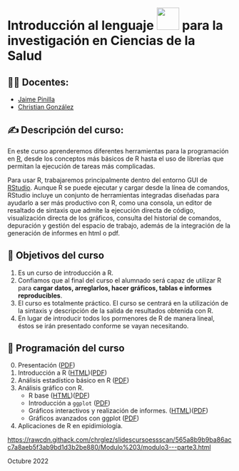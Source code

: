 # Introducción al lenguaje <img src="https://raw.githubusercontent.com/FortAwesome/Font-Awesome/6.x/svgs/brands/r-project.svg" width="50" height="50"> para la investigación en Ciencias de la Salud

## :teacher: Docentes:

- [Jaime Pinilla](https://dmc.ulpgc.es/jaime-pinilla.html)
- [Christian González](https://dmc.ulpgc.es/cristian-gonzalez.html)

## :writing_hand: Descripción del curso:

En este curso aprenderemos diferentes herramientas para la programación en [R](https://cran.r-project.org/), desde los conceptos más básicos de R hasta el uso de librerías que permitan la ejecución de tareas más complicadas.  

Para usar R, trabajaremos principalmente dentro del entorno GUI de [RStudio](https://www.rstudio.com/). Aunque R se puede ejecutar y cargar desde la línea de comandos, RStudio incluye un conjunto de herramientas integradas diseñadas para ayudarlo a ser más productivo con R, como una consola, un editor de resaltado de sintaxis que admite la ejecución directa de código, visualización directa de los gráficos, consulta del historial de  comandos, depuración y gestión del espacio de trabajo, además de la integración de la generación de informes en html o pdf.

## :muscle: Objetivos del curso

1. Es un curso de introducción a R.
2. Confiamos que al final del curso el alumnado será capaz de utilizar R para **cargar datos, arreglarlos, hacer gráficos, tablas e informes reproducibles**.
3. El curso es totalmente práctico. El curso se centrará en la utilización de la sintaxis y descripción de la salida de resultados obtenida con R.
4. En lugar de introducir todos los pormenores de R de manera lineal, éstos se irán presentado conforme se vayan necesitando.

## :calendar: Programación del curso

0. Presentación ([PDF](https://github.com/chrglez/slidescursoessscan/blob/main/Presentaci%C3%B3n/Presentaci%C3%B3n.pdf))
1. Introducción a R ([HTML](https://rawcdn.githack.com/chrglez/slidescursoessscan/edc129360f77121c6e0c33791dc0d21104688bc4/Modulo%201/modulo1.html))([PDF](https://github.com/chrglez/slidescursoessscan/blob/main/Modulo%201/modulo1.pdf))
2. Análisis estadístico básico en R ([PDF](https://github.com/chrglez/slidescursoessscan/blob/main/Modulo%202/Modulo2.pdf))
3. Análisis gráfico con R.
    - R base ([HTML](https://rawcdn.githack.com/chrglez/slidescursoessscan/83403e1d95811ff92e7ff09f3596f04669dc5d32/Modulo%203/modulo3.html))([PDF](https://github.com/chrglez/slidescursoessscan/blob/main/Modulo%203/modulo3.pdf))
    - Introducción a `ggplot` ([PDF](https://github.com/chrglez/slidescursoessscan/blob/main/Modulo%203/Modulo3_ggplot.pdf))
    - Gráficos interactivos y realización de informes. ([HTML](https://rawcdn.githack.com/chrglez/slidescursoessscan/46339aae3f7a486a59da88fa4899e077356ec824/Modulo%203/modulo3.html))([PDF](https://github.com/chrglez/slidescursoessscan/blob/main/Modulo%203/modulo3.pdf))
    - Gráficos avanzados con ggplot ([PDF](https://github.com/chrglez/slidescursoessscan/blob/main/Modulo%203/Modulo3F.pdf))
4. Aplicaciones de R en epidimiología.



https://rawcdn.githack.com/chrglez/slidescursoessscan/565a8b9b9ba86acc7a8aeb5f3ab9bd1d3b2be880/Modulo%203/modulo3---parte3.html


 Octubre 2022
